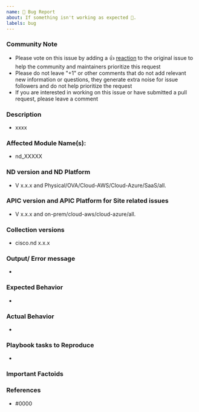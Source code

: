 ```yaml
---
name: 🐛 Bug Report
about: If something isn't working as expected 🤔.
labels: bug
---
```


<!--- Please keep this note for the community --->

### Community Note

* Please vote on this issue by adding a 👍 [reaction](https://blog.github.com/2016-03-10-add-reactions-to-pull-requests-issues-and-comments/) to the original issue to help the community and maintainers prioritize this request
* Please do not leave "+1" or other comments that do not add relevant new information or questions, they generate extra noise for issue followers and do not help prioritize the request
* If you are interested in working on this issue or have submitted a pull request, please leave a comment

<!--- Thank you for keeping this note for the community --->

### Description
<!--- Please specify additional labels in the labels section if applicable to the issue.
Possible additional labels: documentation/question --->

<!--- Please leave a helpful description of the feature request here. --->

* xxxx

### Affected Module Name(s):

<!--- Please list the affected module name(s). --->

* nd_XXXXX

### ND version and ND Platform

* V x.x.x and Physical/OVA/Cloud-AWS/Cloud-Azure/SaaS/all.


### APIC version and APIC Platform for Site related issues

* V x.x.x and on-prem/cloud-aws/cloud-azure/all.


### Collection versions

* cisco.nd x.x.x

### Output/ Error message

<!---
Please provide the generated error message.
--->
*

### Expected Behavior

<!--- What should have happened? --->
*

### Actual Behavior

<!--- What actually happened? --->
*

### Playbook tasks to Reproduce

<!--- Please list the playbook tasks required to reproduce the issue. --->

*

### Important Factoids

<!--- Are there anything atypical about your setup that we should know? For example: Same task runs on different version of ND? --->

### References

<!---
Information about referencing Github Issues: https://help.github.com/articles/basic-writing-and-formatting-syntax/#referencing-issues-and-pull-requests

Are there any other GitHub issues (open or closed) or pull requests that should be linked here? Vendor documentation? For example:
--->

* #0000